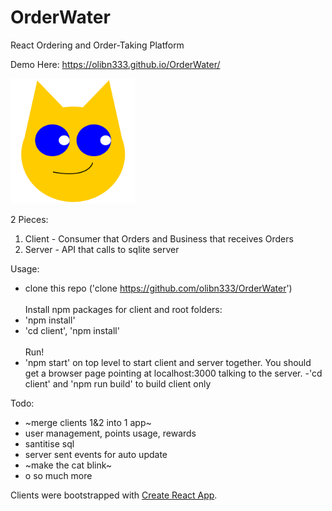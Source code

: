 # OrderWater
React Ordering and Order-Taking Platform

Demo Here:
https://olibn333.github.io/OrderWater/

<img src="https://github.com/olibn333/OrderWater/blob/master/client/src/icons/logo.svg" width="200"/>

2 Pieces:

1. Client - Consumer that Orders and Business that receives Orders 
2. Server - API that calls to sqlite server

Usage:
- clone this repo ('clone https://github.com/olibn333/OrderWater')
 <br /> <br />
Install npm packages for client and root folders:
- 'npm install'
- 'cd client', 'npm install'
 <br /> <br />
Run!
- 'npm start' on top level to start client and server together. You should get a browser page pointing at localhost:3000 talking to the server.
-'cd client' and 'npm run build' to build client only

Todo:
- ~merge clients 1&2 into 1 app~
- user management, points usage, rewards
- santitise sql
- server sent events for auto update
- ~make the cat blink~
- o so much more



Clients were bootstrapped with [Create React App](https://github.com/facebookincubator/create-react-app).

